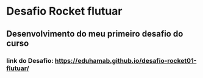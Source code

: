 # Desafio Rocket flutuar
## Desenvolvimento do meu <strong>primeiro</strong> desafio do curso

### link do Desafio: https://eduhamab.github.io/desafio-rocket01-flutuar/
